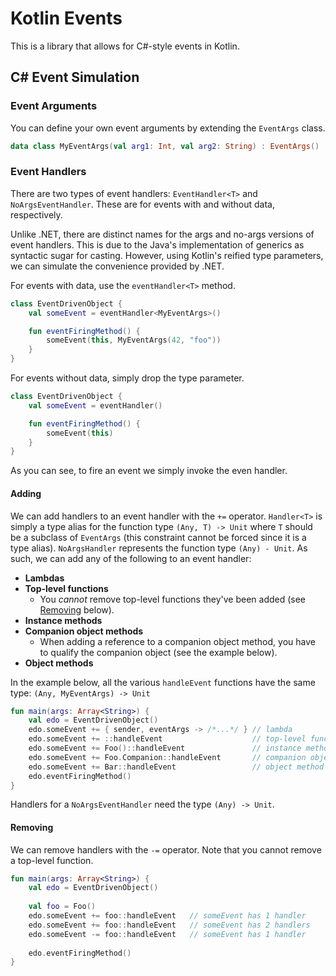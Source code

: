 # Kotlin Events
This is a library that allows for C#-style events in Kotlin.

## C# Event Simulation
### Event Arguments
You can define your own event arguments by extending the `EventArgs` class.
```kotlin
data class MyEventArgs(val arg1: Int, val arg2: String) : EventArgs()
```

### Event Handlers
There are two types of event handlers: `EventHandler<T>` and `NoArgsEventHandler`.
These are for events with and without data, respectively.

Unlike .NET, there are distinct names for the args and no-args versions of event handlers.
This is due to the Java's implementation of generics as syntactic sugar for casting.
However, using Kotlin's reified type parameters, we can simulate the convenience provided by .NET.

For events with data, use the `eventHandler<T>` method.
```kotlin
class EventDrivenObject {
    val someEvent = eventHandler<MyEventArgs>()

    fun eventFiringMethod() {
        someEvent(this, MyEventArgs(42, "foo"))
    }
}
```

For events without data, simply drop the type parameter.
```kotlin
class EventDrivenObject {
    val someEvent = eventHandler()

    fun eventFiringMethod() {
        someEvent(this)
    }
}
```

As you can see, to fire an event we simply invoke the even handler.

#### Adding
We can add handlers to an event handler with the `+=` operator.
`Handler<T>` is simply a type alias for the function type `(Any, T) -> Unit` where `T` should be a subclass of `EventArgs` (this constraint cannot be forced since it is a type alias).
`NoArgsHandler` represents the function type `(Any) - Unit`. 
As such, we can add any of the following to an event handler:
- **Lambdas**
- **Top-level functions**
  - You *cannot* remove top-level functions they've been added (see [Removing](#removing) below).
- **Instance methods**
- **Companion object methods**
  - When adding a reference to a companion object method, you have to qualify the companion object (see the example below).
- **Object methods**

In the example below, all the various `handleEvent` functions have the same type: `(Any, MyEventArgs) -> Unit`
```kotlin
fun main(args: Array<String>) {
    val edo = EventDrivenObject()
    edo.someEvent += { sender, eventArgs -> /*...*/ } // lambda
    edo.someEvent += ::handleEvent                    // top-level function
    edo.someEvent += Foo()::handleEvent               // instance method
    edo.someEvent += Foo.Companion::handleEvent       // companion object method
    edo.someEvent += Bar::handleEvent                 // object method
    edo.eventFiringMethod()
}
```

Handlers for a `NoArgsEventHandler` need the type `(Any) -> Unit`.

#### Removing
We can remove handlers with the `-=` operator. Note that you cannot remove a top-level function.
```kotlin
fun main(args: Array<String>) {
    val edo = EventDrivenObject()
    
    val foo = Foo()
    edo.someEvent += foo::handleEvent   // someEvent has 1 handler
    edo.someEvent += foo::handleEvent   // someEvent has 2 handlers
    edo.someEvent -= foo::handleEvent   // someEvent has 1 handler
    
    edo.eventFiringMethod()
}
```
